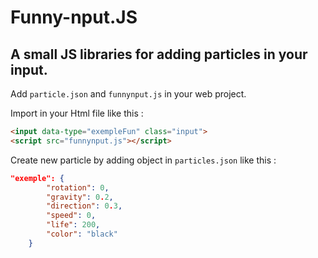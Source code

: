 # Funny-nput.JS
## A small JS libraries for adding particles in your input.

Add `particle.json` and `funnynput.js` in your web project.

Import in your Html file like this : 
```Html
<input data-type="exempleFun" class="input">
<script src="funnynput.js"></script>
```

Create new particle by adding object in `particles.json` like this : 
```Json
"exemple": {
        "rotation": 0,
        "gravity": 0.2,
        "direction": 0.3,
        "speed": 0,
        "life": 200,
        "color": "black"
    }
```

